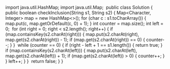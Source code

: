 import java.util.HashMap;
import java.util.Map;
​
public class Solution {
public boolean checkInclusion(String s1, String s2) {
Map<Character, Integer> map = new HashMap<>();
for (char c : s1.toCharArray()) {
map.put(c, map.getOrDefault(c, 0) + 1);
}
int counter = map.size();
int left = 0;
​
for (int right = 0; right < s2.length(); right++) {
if (map.containsKey(s2.charAt(right))) {
map.put(s2.charAt(right), map.get(s2.charAt(right)) - 1);
if (map.get(s2.charAt(right)) == 0) {
counter--;
}
}
​
while (counter == 0) {
if (right - left + 1 == s1.length()) {
return true;
}
​
if (map.containsKey(s2.charAt(left))) {
map.put(s2.charAt(left), map.get(s2.charAt(left)) + 1);
if (map.get(s2.charAt(left)) > 0) {
counter++;
}
}
left++;
}
}
​
return false;
}
}
​
